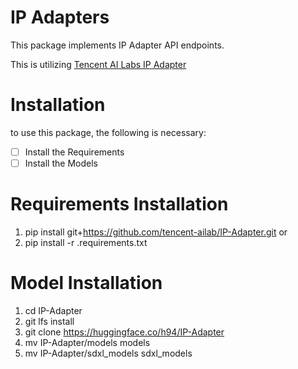 # IP Adapters
This package implements IP Adapter API endpoints.

This is utilizing [Tencent AI Labs IP Adapter](https://github.com/tencent-ailab/IP-Adapter)

# Installation
to use this package, the following is necessary:
 - [ ] Install the Requirements
 - [ ] Install the Models

# Requirements Installation
1. pip install git+https://github.com/tencent-ailab/IP-Adapter.git
or
1. pip install -r .requirements.txt

# Model Installation
1. cd IP-Adapter
2. git lfs install
3. git clone https://huggingface.co/h94/IP-Adapter
4. mv IP-Adapter/models models
5. mv IP-Adapter/sdxl_models sdxl_models